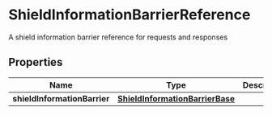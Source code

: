 

# ShieldInformationBarrierReference

A shield information barrier reference for requests and responses

## Properties

| Name | Type | Description | Notes |
|------------ | ------------- | ------------- | -------------|
|**shieldInformationBarrier** | [**ShieldInformationBarrierBase**](ShieldInformationBarrierBase.md) |  |  [optional] |



